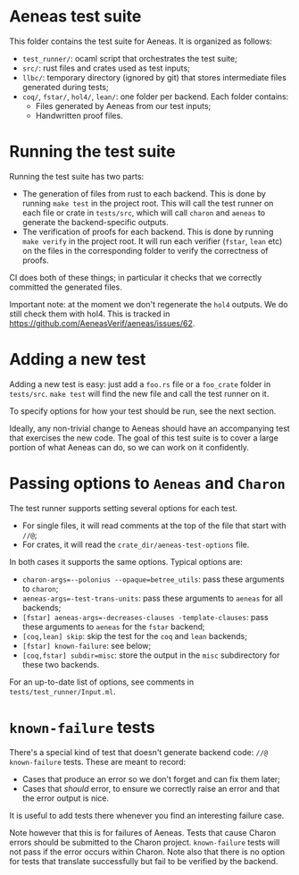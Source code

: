 # Aeneas test suite

This folder contains the test suite for Aeneas. It is organized as follows:
- `test_runner/`: ocaml script that orchestrates the test suite;
- `src/`: rust files and crates used as test inputs;
- `llbc/`: temporary directory (ignored by git) that stores intermediate files generated during tests;
- `coq/`, `fstar/`, `hol4/`, `lean/`: one folder per backend. Each folder contains:
   - Files generated by Aeneas from our test inputs;
   - Handwritten proof files.

# Running the test suite

Running the test suite has two parts:
- The generation of files from rust to each backend. This is done by running `make test` in the
  project root. This will call the test runner on each file or crate in `tests/src`, which will call
  `charon` and `aeneas` to generate the backend-specific outputs.
- The verification of proofs for each backend. This is done by running `make verify` in the project
  root. It will run each verifier (`fstar`, `lean` etc) on the files in the corresponding folder to
  verify the correctness of proofs.

CI does both of these things; in particular it checks that we correctly committed the generated
files.

Important note: at the moment we don't regenerate the `hol4` outputs. We do still check them with
hol4. This is tracked in https://github.com/AeneasVerif/aeneas/issues/62.

# Adding a new test

Adding a new test is easy: just add a `foo.rs` file or a `foo_crate` folder in `tests/src`. `make
test` will find the new file and call the test runner on it.

To specify options for how your test should be run, see the next section.

Ideally, any non-trivial change to Aeneas should have an accompanying test that exercises the new
code. The goal of this test suite is to cover a large portion of what Aeneas can do, so we can work
on it confidently.

# Passing options to `Aeneas` and `Charon`

The test runner supports setting several options for each test.
- For single files, it will read comments at the top of the file that start with `//@`;
- For crates, it will read the `crate_dir/aeneas-test-options` file.

In both cases it supports the same options. Typical options are:
- `charon-args=--polonius --opaque=betree_utils`: pass these arguments to `charon`;
- `aeneas-args=-test-trans-units`: pass these arguments to `aeneas` for all backends;
- `[fstar] aeneas-args=-decreases-clauses -template-clauses`: pass these arguments to `aeneas` for
  the `fstar` backend;
- `[coq,lean] skip`: skip the test for the `coq` and `lean` backends;
- `[fstar] known-failure`: see below;
- `[coq,fstar] subdir=misc`: store the output in the `misc` subdirectory for these two backends.

For an up-to-date list of options, see comments in `tests/test_runner/Input.ml`.

# `known-failure` tests

There's a special kind of test that doesn't generate backend code: `//@ known-failure` tests. These
are meant to record:
- Cases that produce an error so we don't forget and can fix them later;
- Cases that _should_ error, to ensure we correctly raise an error and that the error output is nice.

It is useful to add tests there whenever you find an interesting failure case.

Note however that this is for failures of Aeneas. Tests that cause Charon errors should be submitted
to the Charon project. `known-failure` tests will not pass if the error occurs within Charon. Note
also that there is no option for tests that translate successfully but fail to be verified by the
backend.
